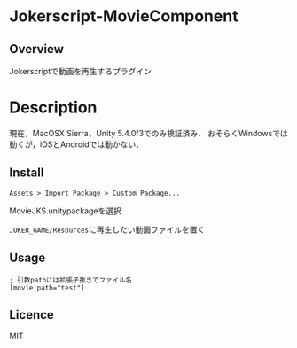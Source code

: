 # Jokerscript-MovieComponent

## Overview

Jokerscriptで動画を再生するプラグイン

# Description

現在，MacOSX Sierra，Unity 5.4.0f3でのみ検証済み．
おそらくWindowsでは動くが，iOSとAndroidでは動かない．

## Install

`Assets > Import Package > Custom Package...`

MovieJKS.unitypackageを選択

`JOKER_GAME/Resources`に再生したい動画ファイルを置く

## Usage

```
; 引数pathには拡張子抜きでファイル名
[movie path="test"]
```

## Licence

MIT
